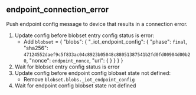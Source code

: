 
## endpoint_connection_error

Push endpoint config message to device that results in a connection error.

1. Update config before blobset entry config status is error:
    * Add `blobset` = { "blobs": { "_iot_endpoint_config": { "phase": `final`, "sha256": `47124552daef9c5f833ac04c8923b05048c88051387541b2fd0fd00904d00b20`, "nonce": `endpoint_nonce`, "url": {  } } } }
1. Wait for blobset entry config status is error
1. Update config before endpoint config blobset state not defined:
    * Remove `blobset.blobs._iot_endpoint_config`
1. Wait for endpoint config blobset state not defined

